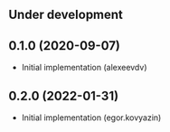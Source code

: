 Under development
-----------------

0.1.0 (2020-09-07)
-----------------
- Initial implementation (alexeevdv)

0.2.0 (2022-01-31)
-----------------
- Initial implementation (egor.kovyazin)
